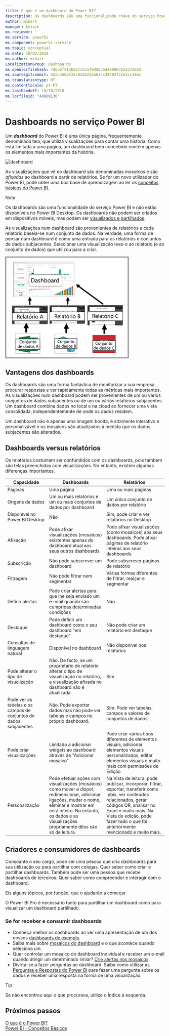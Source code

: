 ```yaml
---
title: O que é um dashboard do Power BI?
description: Os dashboards são uma funcionalidade chave do serviço Power BI.
author: mihart
manager: kvivek
ms.reviewer: ''
ms.service: powerbi
ms.component: powerbi-service
ms.topic: conceptual
ms.date: 10/02/2018
ms.author: mihart
LocalizationGroup: Dashboards
ms.openlocfilehash: 7db5bf514b567cbcaf9dddc5d48006762237a622
ms.sourcegitcommit: 52ac456bf2ac025b22ea634c28482f22e1cc19ac
ms.translationtype: HT
ms.contentlocale: pt-PT
ms.lasthandoff: 10/10/2018
ms.locfileid: "48909136"
---
```

# <a name="dashboards-in-power-bi-service"></a>Dashboards no serviço Power BI

Um ***dashboard*** do Power BI é uma única página, frequentemente denominada tela, que utiliza visualizações para contar uma história. Como está limitada a uma página, um dashboard bem concebido contém apenas os elementos mais importantes da história.

![dashboard](media/end-user-dashboards/power-bi-dashboard2.png)

As visualizações que vê no dashboard são denominadas *mosaicos* e são *afixadas* ao dashboard a partir de relatórios. Se for um novo utilizador do Power BI, pode obter uma boa base de aprendizagem ao ler os [conceitos básicos do Power BI](end-user-basic-concepts.md).

> [!NOTE]
> Os dashboards são uma funcionalidade do serviço Power BI e não estão disponíveis no Power BI Desktop. Os dashboards não podem ser criados em dispositivos móveis, mas podem ser [visualizados e partilhados](/mobile/mobile-apps-view-dashboard.md).
> 
> 

As visualizações num dashboard são provenientes de relatórios e cada relatório baseia-se num conjunto de dados. Na verdade, uma forma de pensar num dashboard é como uma entrada para os relatórios e conjuntos de dados subjacentes. Selecionar uma visualização leva-o ao relatório (e ao conjunto de dados) que utilizou para a criar.

![diagrama a mostrar as relações entre dashboards, relatórios, conjuntos de dados](media/end-user-dashboards/power-bi-diagram.png)

## <a name="advantages-of-dashboards"></a>Vantagens dos dashboards
Os dashboards são uma forma fantástica de monitorizar a sua empresa, procurar respostas e ver rapidamente todas as métricas mais importantes. As visualizações num dashboard podem ser provenientes de um ou vários conjuntos de dados subjacentes ou de um ou vários relatórios subjacentes. Um dashboard combina dados no local e na cloud ao fornecer uma vista consolidada, independentemente de onde os dados residem.

Um dashboard não é apenas uma imagem bonita; é altamente interativo e personalizável e os mosaicos são atualizados à medida que os dados subjacentes são alterados.

## <a name="dashboards-versus-reports"></a>Dashboards versus relatórios
Os relatórios costumam ser confundidos com os dashboards, pois também são telas preenchidas com visualizações. No entanto, existem algumas diferenças importantes.

| **Capacidade** | **Dashboards** | **Relatórios** |
| --- | --- | --- |
| Páginas |Uma página |Uma ou mais páginas |
| Origens de dados |Um ou mais relatórios e um ou mais conjuntos de dados por dashboard |Um único conjunto de dados por relatório |
| Disponível no Power BI Desktop |Não |Sim, pode criar e ver relatórios no Desktop |
| Afixação |Pode afixar visualizações (mosaicos) existentes apenas do dashboard atual aos seus outros dashboards |Pode afixar visualizações (como mosaicos) aos seus dashboards. Pode afixar páginas de relatório inteiras aos seus dashboards. |
| Subscrição |Não pode subscrever um dashboard |Pode subscrever páginas de relatório |
| Filtragem |Não pode filtrar nem segmentar |Várias formas diferentes de filtrar, realçar e segmentar |
| Definir alertas |Pode criar alertas para que lhe seja enviado um e-mail quando são cumpridas determinadas condições |Não |
| Destaque |Pode definir um dashboard como o seu dashboard "em destaque" |Não pode criar um relatório em destaque |
| Consultas de linguagem natural |Disponível no dashboard |Não disponível nos relatórios |
| Pode alterar o tipo de visualização |Não. De facto, se um proprietário de relatório alterar o tipo de visualização no relatório, a visualização afixada no dashboard não é atualizada |Sim |
| Pode ver as tabelas e os campos de conjuntos de dados subjacentes |Não. Pode exportar dados mas não pode ver tabelas e campos no próprio dashboard. |Sim. Pode ver tabelas, campos e valores de conjuntos de dados. |
| Pode criar visualizações |Limitado a adicionar widgets ao dashboard através de "Adicionar mosaico" |Pode criar vários tipos diferentes de elementos visuais, adicionar elementos visuais personalizados, editar elementos visuais e muito mais com permissões de Edição |
| Personalização |Pode efetuar ações com visualizações (mosaicos) como mover e dispor, redimensionar, adicionar ligações, mudar o nome, eliminar e mostrar em ecrã inteiro. No entanto, os dados e as visualizações propriamente ditos são só de leitura. |Na Vista de leitura, pode publicar, incorporar, filtrar, exportar, transferir como .pbix, ver conteúdos relacionados, gerar códigos QR, analisar no Excel e muito mais.  Na Vista de edição, pode fazer tudo o que foi anteriormente mencionado e muito mais. |

## <a name="dashboard-creators-and-dashboard-consumers"></a>Criadores e consumidores de dashboards
Consoante o seu cargo, pode ser uma pessoa que cria dashboards para sua utilização ou para partilhar com colegas. Quer saber como criar e partilhar dashboards. Também pode ser uma pessoa que recebe dashboards de terceiros. Quer saber como compreender e interagir com o dashboard.

Eis alguns tópicos, por função, que o ajudarão a começar.

O Power BI Pro é necessário tanto para partilhar um dashboard como para visualizar um dashboard partilhado.

### <a name="if-you-will-be-receiving-and-consuming-dashboards"></a>Se for receber e consumir dashboards
* Conheça melhor os dashboards ao ver uma apresentação de um dos nossos [dashboards de exemplo](../sample-tutorial-connect-to-the-samples.md).
* Saiba mais sobre [mosaicos do dashboard](end-user-tiles.md) e o que acontece quando seleciona um.
* Quer controlar um mosaico do dashboard individual e receber um e-mail quando atingir um determinado limiar? [Crie alertas nos mosaicos](end-user-alerts.md).
* Divirta-se a fazer perguntas ao dashboard. Saiba como utilizar as [Perguntas e Respostas do Power BI](end-user-q-and-a.md) para fazer uma pergunta sobre os dados e receber uma resposta na forma de uma visualização.

> [!TIP]
> Se não encontrou aqui o que procurava, utilize o Índice à esquerda.
> 

## <a name="next-steps"></a>Próximos passos
[O que é o Power BI?](../power-bi-overview.md)  
[Power BI - Conceitos Básicos](end-user-basic-concepts.md)  